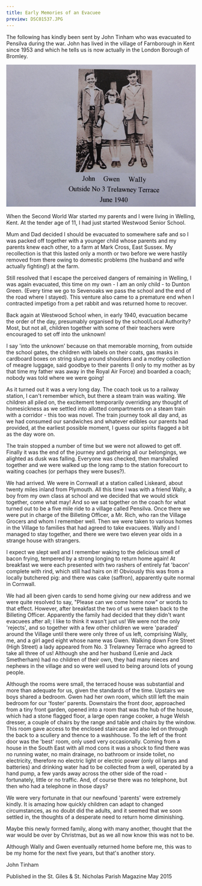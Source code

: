 ```yaml
---
title: Early Memories of an Evacuee
preview: DSC01537.JPG
---
```


The following has kindly been sent by John Tinham who was evacuated to Pensilva during the war. John has lived in the village of Farnborough in Kent since 1953 and which he tells us is now actually in the London Borough of Bromley.

![Early Memories of an Evacuee](./early-memories-of-an-evacuee/DSC01537.JPG)

When the Second World War started my parents and I were living in Welling, Kent. At the tender age of 11, I had just started Westwood Senior School.

Mum and Dad decided I should be evacuated to somewhere safe and so I was packed off together with a younger child whose parents and my parents knew each other, to a farm at Mark Cross, East Sussex. My recollection is that this lasted only a month or two before we were hastily removed from there owing to domestic problems (the husband and wife actually fighting!) at the farm.

Still resolved that I escape the perceived dangers of remaining in Welling, I was again evacuated, this time on my own - I am an only child - to Dunton Green. (Every time we go to Sevenoaks we pass the school and the end of the road where I stayed). This venture also came to a premature end when I contracted impetigo from a pet rabbit and was returned home to recover.

Back again at Westwood School when, in early 1940, evacuation became the order of the day, presumably organised by the school/Local Authority? Most, but not all, children together with some of their teachers were encouraged to set off into the unknown!

I say 'into the unknown' because on that memorable morning, from outside the school gates, the children with labels on their coats, gas masks in cardboard boxes on string slung around shoulders and a motley collection of meagre luggage, said goodbye to their parents (I only to my mother as by that time my father was away in the Royal Air Force) and boarded a coach; nobody was told where we were going!

As it turned out it was a very long day. The coach took us to a railway station, I can't remember which, but there a steam train was waiting. We children all piled on, the excitement temporarily overriding any thought of homesickness as we settled into allotted compartments on a steam train with a corridor - this too was novel. The train journey took all day and, as we had consumed our sandwiches and whatever edibles our parents had provided, at the earliest possible moment, I guess our spirits flagged a bit as the day wore on.

The train stopped a number of time but we were not allowed to get off. Finally it was the end of the journey and gathering all our belongings, we alighted as dusk was falling. Everyone was checked, then marshalled together and we were walked up the long ramp to the station forecourt to waiting coaches (or perhaps they were buses?).

We had arrived. We were in Cornwall at a station called Liskeard, about twenty miles inland from Plymouth. All this time I was with a friend Wally, a boy from my own class at school and we decided that we would stick together, come what may! And so we sat together on the coach for what turned out to be a five mile ride to a village called Pensilva. Once there we were put in charge of the Billeting Officer, a Mr. Rich, who ran the Village Grocers and whom I remember well. Then we were taken to various homes in the Village to families that had agreed to take evacuees. Wally and I managed to stay together, and there we were two eleven year olds in a strange house with strangers.

I expect we slept well and I remember waking to the delicious smell of bacon frying, tempered by a strong longing to return home again! At breakfast we were each presented with two rashers of entirely fat 'bacon' complete with rind, which still had hairs on it! Obviously this was from a locally butchered pig: and there was cake (saffron), apparently quite normal in Cornwall.

We had all been given cards to send home giving our new address and we were quite resolved to say, "Please can we come home now" or words to that effect. However, after breakfast the two of us were taken back to the Billeting Officer. Apparently the family had decided that they didn't want evacuees after all; I like to think it wasn't just us! We were not the only 'rejects', and so together with a few other children we were 'paraded' around the Village until there were only three of us left, comprising Wally, me, and a girl aged eight whose name was Gwen. Walking down Fore Street (High Street) a lady appeared from No. 3 Trelawney Terrace who agreed to take all three of us! Although she and her husband (Lenie and Jack Smetherham) had no children of their own, they had many nieces and nephews in the village and so were well used to being around lots of young people.

Although the rooms were small, the terraced house was substantial and more than adequate for us, given the standards of the time. Upstairs we boys shared a bedroom. Gwen had her own room, which still left the main bedroom for our 'foster' parents. Downstairs the front door, approached from a tiny front garden, opened into a room that was the hub of the house, which had a stone flagged floor, a large open range cooker, a huge Welsh dresser, a couple of chairs by the range and table and chairs by the window. This room gave access to the enclosed staircase and also led on through the back to a scullery and thence to a washhouse. To the left of the front door was the 'best' room, only used very occasionally. Coming from a house in the South East with all mod cons it was a shock to find there was no running water, no main drainage, no bathroom or inside toilet, no electricity, therefore no electric light or electric power (only oil lamps and batteries) and drinking water had to be collected from a well, operated by a hand pump, a few yards away across the other side of the road - fortunately, little or no traffic. And, of course there was no telephone, but then who had a telephone in those days?

We were very fortunate in that our newfound 'parents' were extremely kindly. It is amazing how quickly children can adapt to changed circumstances, as no doubt did the adults, and it seemed that we soon settled in, the thoughts of a desperate need to return home diminishing.

Maybe this newly formed family, along with many another, thought that the war would be over by Christmas, but as we all now know this was not to be.

Although Wally and Gwen eventually returned home before me, this was to be my home for the next five years, but that's another story.

John Tinham

Published in the St. Giles & St. Nicholas Parish Magazine May 2015
